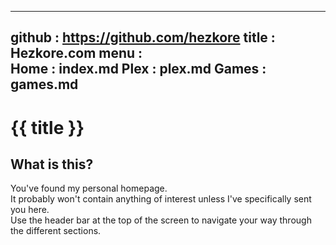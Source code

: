 -----------------------------------------------------------------------------
github  : https://github.com/hezkore
title   : Hezkore.com
menu    :    
  Home            : index.md
  Plex            : plex.md
  Games           : games.md
-----------------------------------------------------------------------------

# {{ title }} 

## What is this?

You've found my personal homepage.\
It probably won't contain anything of interest unless I've specifically sent you here.\
Use the header bar at the top of the screen to navigate your way through the different sections.